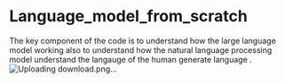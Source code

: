 # Language_model_from_scratch
The key component of the code is to understand how the large language model working also to understand how the natural language processing model understand the langauge of the human generate language . 
![Uploading download.png…]()
